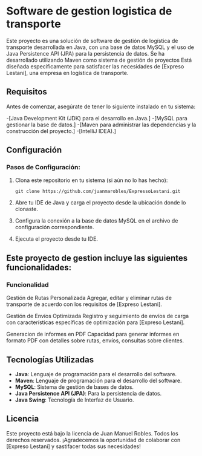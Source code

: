 # **Software de gestion logistica de transporte**

Este proyecto es una solución de software de gestión de logística de transporte desarrollada en Java, con una base de datos MySQL y el uso de Java Persistence API (JPA) para la persistencia de datos. 
Se ha desarrollado utilizando Maven como sistema de gestión de proyectos
Está diseñada específicamente para satisfacer las necesidades de [Expreso Lestani], una empresa en logística de transporte.

## **Requisitos**

Antes de comenzar, asegúrate de tener lo siguiente instalado en tu sistema:

-[Java Development Kit (JDK) para el desarrollo en Java.]
-[MySQL para gestionar la base de datos.]
-[Maven para administrar las dependencias y la construcción del proyecto.]
-[IntelliJ IDEA).]

## **Configuración**

### **Pasos de Configuración:**

1. Clona este repositorio en tu sistema (si aún no lo has hecho):
   
    ```
    git clone https://github.com/juanmarobles/ExpressoLestani.git
    ```

2. Abre tu IDE de Java y carga el proyecto desde la ubicación donde lo clonaste.
   
3. Configura la conexión a la base de datos MySQL en el archivo de configuración correspondiente.

4. Ejecuta el proyecto desde tu IDE.

## **Este proyecto de gestion incluye las siguientes funcionalidades:**

### **Funcionalidad**

Gestión de Rutas Personalizada
Agregar, editar y eliminar rutas de transporte de acuerdo con los requisitos de [Expreso Lestani].

Gestión de Envíos Optimizada
Registro y seguimiento de envíos de carga con características específicas de optimización para [Expreso Lestani].

Generacion de informes en PDF
Capacidad para generar informes en formato PDF con detalles sobre rutas, envíos, consultas sobre clientes.

## **Tecnologías Utilizadas**

- **Java**: Lenguaje de programación para el desarrollo del software.
- **Maven**: Lenguaje de programación para el desarrollo del software.
- **MySQL**: Sistema de gestión de bases de datos.
- **Java Persistence API (JPA)**:  Para la persistencia de datos.
- **Java Swing**: Tecnología de Interfaz de Usuario.

## **Licencia**

Este proyecto está bajo la licencia de Juan Manuel Robles. Todos los derechos reservados.
¡Agradecemos la oportunidad de colaborar con [Expreso Lestani] y sastifacer todas sus necesidades!
